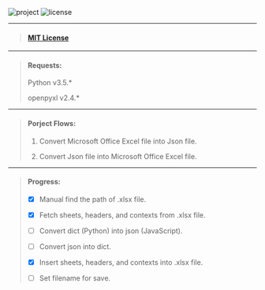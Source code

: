 ![project][1] ![license][2]

[1]: https://img.shields.io/badge/project-public-green.svg
[2]: https://img.shields.io/badge/license-MIT%20license-blue.svg

***

> #### [MIT License](https://github.com/FlowerEatFish/Component-JsonExcelConverter/blob/master/LICENSE)

***

> #### Requests:
>
> Python v3.5.*
>
> openpyxl v2.4.*
>

***

> #### Porject Flows:
>
> 1. Convert Microsoft Office Excel file into Json file.
>
> 2. Convert Json file into Microsoft Office Excel file.
>

***

> #### Progress:
>
> - [x] Manual find the path of .xlsx file.
>
> - [x] Fetch sheets, headers, and contexts from .xlsx file.
>
> - [ ] Convert dict (Python) into json (JavaScript).
>
> - [ ] Convert json into dict.
>
> - [x] Insert sheets, headers, and contexts into .xlsx file.
>
> - [ ] Set filename for save.
